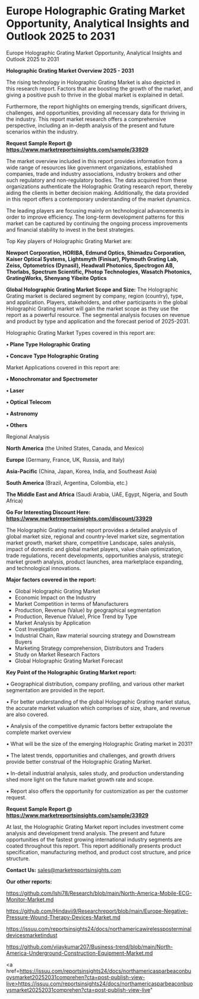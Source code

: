 # Europe Holographic Grating Market Opportunity, Analytical Insights and Outlook 2025 to 2031
Europe Holographic Grating Market Opportunity, Analytical Insights and Outlook 2025 to 2031

<Strong> Holographic Grating Market Overview 2025 - 2031</strong>

The rising technology in Holographic Grating Market is also depicted in this research report. Factors that are boosting the growth of the market, and giving a positive push to thrive in the global market is explained in detail.

Furthermore, the report highlights on emerging trends, significant drivers, challenges, and opportunities, providing all necessary data for thriving in the industry. This report market research offers a comprehensive perspective, including an in-depth analysis of the present and future scenarios within the industry.

<strong>Request Sample Report @ <a href=https://www.marketreportsinsights.com/sample/33929>https://www.marketreportsinsights.com/sample/33929</a></strong>

The market overview included in this report provides information from a wide range of resources like government organizations, established companies, trade and industry associations, industry brokers and other such regulatory and non-regulatory bodies. The data acquired from these organizations authenticate the Holographic Grating research report, thereby aiding the clients in better decision making. Additionally, the data provided in this report offers a contemporary understanding of the market dynamics.

The leading players are focusing mainly on technological advancements in order to improve efficiency. The long-term development patterns for this market can be captured by continuing the ongoing process improvements and financial stability to invest in the best strategies.

Top Key players of Holographic Grating Market are:

<strong>Newport Corporation, HORIBA, Edmund Optics, Shimadzu Corporation, Kaiser Optical Systems, Lightsmyth (Finisar), Plymouth Grating Lab, Zeiss, Optometrics (Dynasil), Headwall Photonics, Spectrogon AB, Thorlabs, Spectrum Scientific, Photop Technologies, Wasatch Photonics, GratingWorks, Shenyang Yibeite Optics</strong>

<strong><b>Global Holographic Grating Market Scope and Size:</b></strong>
The Holographic Grating market is declared segment by company, region (country), type, and application. Players, stakeholders, and other participants in the global Holographic Grating market will gain the market scope as they use the report as a powerful resource. The segmental analysis focuses on revenue and product by type and application and the forecast period of 2025-2031.

Holographic Grating Market Types covered in this report are:

<strong>•  Plane Type Holographic Grating

•  Concave Type Holographic Grating</strong>

Market Applications covered in this report are:

<strong>•  Monochromator and Spectrometer

•  Laser

•  Optical Telecom

•  Astronomy

•  Others</strong> 

Regional Analysis

<strong>North America</strong> (the United States, Canada, and Mexico)

<strong>Europe</strong> (Germany, France, UK, Russia, and Italy)

<strong>Asia-Pacific</strong> (China, Japan, Korea, India, and Southeast Asia)

<strong>South America</strong> (Brazil, Argentina, Colombia, etc.)

<strong>The Middle East and Africa</strong> (Saudi Arabia, UAE, Egypt, Nigeria, and South Africa)

<strong>Go For Interesting Discount Here: <a href=https://www.marketreportsinsights.com/discount/33929>https://www.marketreportsinsights.com/discount/33929</a></strong>

The Holographic Grating market report provides a detailed analysis of global market size, regional and country-level market size, segmentation market growth, market share, competitive Landscape, sales analysis, impact of domestic and global market players, value chain optimization, trade regulations, recent developments, opportunities analysis, strategic market growth analysis, product launches, area marketplace expanding, and technological innovations.

<strong><b>Major factors covered in the report:</b></strong>
<ul>
  <li>Global Holographic Grating Market </li>
  <li>Economic Impact on the Industry</li>
  <li>Market Competition in terms of Manufacturers</li>
  <li>Production, Revenue (Value) by geographical segmentation</li>
  <li>Production, Revenue (Value), Price Trend by Type</li>
  <li>Market Analysis by Application</li>
  <li>Cost Investigation</li>
  <li>Industrial Chain, Raw material sourcing strategy and Downstream Buyers</li>
  <li>Marketing Strategy comprehension, Distributors and Traders</li>
  <li>Study on Market Research Factors</li>
  <li>Global Holographic Grating Market Forecast</li>
</ul>

<strong><b>Key Point of the Holographic Grating Market report:</b></strong>

• Geographical distribution, company profiling, and various other market segmentation are provided in the report.

• For better understanding of the global Holographic Grating market status, the accurate market valuation which comprises of size, share, and revenue are also covered.

• Analysis of the competitive dynamic factors better extrapolate the complete market overview

• What will be the size of the emerging Holographic Grating market in 2031?

• The latest trends, opportunities and challenges, and growth drivers provide better construal of the Holographic Grating Market.

• In-detail industrial analysis, sales study, and production understanding shed more light on the future market growth rate and scope.

• Report also offers the opportunity for customization as per the customer request.

<strong>Request Sample Report @ <a href=https://www.marketreportsinsights.com/sample/33929>https://www.marketreportsinsights.com/sample/33929</a></strong>

At last, the Holographic Grating Market report includes investment come analysis and development trend analysis. The present and future opportunities of the fastest growing international industry segments are coated throughout this report. This report additionally presents product specification, manufacturing method, and product cost structure, and price structure.

<strong>Contact Us:</strong>
sales@marketreportsinsights.com

<strong>Our other reports:</strong>

<a href=https://github.com/Ishi78/Research/blob/main/North-America-Mobile-ECG-Monitor-Market.md>https://github.com/Ishi78/Research/blob/main/North-America-Mobile-ECG-Monitor-Market.md</a>

<a href=https://github.com/Hindavii9/Researchreport/blob/main/Europe-Negative-Pressure-Wound-Therapy-Devices-Market.md>https://github.com/Hindavii9/Researchreport/blob/main/Europe-Negative-Pressure-Wound-Therapy-Devices-Market.md</a>

<a href=https://issuu.com/reportsinsights24/docs/northamericawirelessposterminaldevicesmarketindust>https://issuu.com/reportsinsights24/docs/northamericawirelessposterminaldevicesmarketindust</a>

<a href=https://github.com/vijaykumar207/Business-trend/blob/main/North-America-Underground-Construction-Equipment-Market.md>https://github.com/vijaykumar207/Business-trend/blob/main/North-America-Underground-Construction-Equipment-Market.md</a>

<a href=https://issuu.com/reportsinsights24/docs/northamericasparbeaconbuoysmarket20252031comprehen?cta=post-publish-view-live>https://issuu.com/reportsinsights24/docs/northamericasparbeaconbuoysmarket20252031comprehen?cta=post-publish-view-live</a>"
